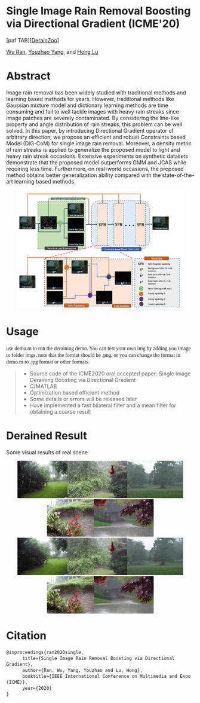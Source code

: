 # Single Image Rain Removal Boosting via Directional Gradient (ICME'20)
[paf TAB][[DerainZoo](https://github.com/nnUyi/DerainZoo)]

[Wu Ran](https://github.com/Schizophreni), [Youzhao Yang](https://nnuyi.github.io/), and [Hong Lu](http://homepage.fudan.edu.cn/honglu/)

# Abstract
Image rain removal has been widely studied with traditional methods and learning based methods for years. However, traditional methods like Gaussian mixture model and dictionary learning methods are time consuming and fail to well tackle images with heavy rain streaks since image patches are severely contaminated. By considering the line-like property and angle distribution of rain streaks, this problem can be well solved. In this paper, by introducing Directional Gradient operator of arbitrary direction, we propose an efficient and robust Constraints based Model (DiG-CoM) for single image rain removal. Moreover, a density metric of rain streaks is applied to generalize the proposed model to light and heavy rain streak occasions. Extensive experiments on synthetic datasets demonstrate that the proposed model outperforms GMM and JCAS while requiring less time. Furthermore, on real-world occasions, the proposed method obtains better generalization ability compared with the state-of-the-art learning based methods. 

<div align="center">
    <img src="DiG-CoM/framework.png" height="320"/>
</div>


# Usage
<font face="Times New Roman">use demo.m to run the deraining demo.
You can test your own img by adding you image to folder imgs, note that the format should be .png, or you can change the format in demo.m to .jpg format or other formats.</font>

>* Source code of the ICME2020 oral accepted paper: Single Image Deraining Boosting via Directional Gradient
>* C/MATLAB
>* Optimization based efficient method
>* Some details or errors will be released later
>* Have implemented a fast bilateral filter and a mean filter for obtaining a coarse result

# Derained Result
Some visual results of real scene

<div align="center">
    <img src="imgs/rain-069.png" height="100"/><img src="imgs/rain-073.png" height="100"/><img src="imgs/rain-094.png" height="100"/><img src="imgs/rain-095.png" height="100"/><img src="imgs/rain-104.png" height="100"/>
</div>

<div align="center">
    <img src="results/clean-norain-069.png" height="100"/><img src="results/clean-norain-073.png" height="100"/><img src="results/clean-norain-094.png" height="100"/><img src="results/clean-norain-095.png" height="100"/><img src="results/clean-norain-104.png" height="100"/>
</div>

# Citation
```
@inproceedings{ran2020single,
      title={Single Image Rain Removal Boosting via Directional Gradient},
      author={Ran, Wu, Yang, Youzhao and Lu, Hong},   
      booktitle={IEEE International Conference on Multimedia and Expo (ICME)},
      year={2020}
}
```